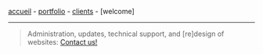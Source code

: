 [accueil](index.md) - [portfolio](portfolio.md) - [clients](clients.md) - [welcome]
- - -
> Administration, updates, technical support, and [re]design of websites: <A HREF="mailto:inwebstyle@gmail.com">Contact us!</A>
